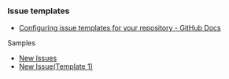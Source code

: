 ### Issue templates

- [Configuring issue templates for your repository - GitHub Docs]

Samples

- [New Issues]
- [New Issue(Template 1)]

[configuring issue templates for your repository - github docs]: https://docs.github.com/en/free-pro-team@latest/github/building-a-strong-community/configuring-issue-templates-for-your-repository
[new issues]: https://github.com/satoruk/sample_github/issues/new/choose
[new issue(template 1)]: https://github.com/satoruk/sample_github/issues/new?assignees=satoruk&labels=bug&template=ISSUE_TEMPLATE1.md&title=sample&projects=satoruk/sample_github/projects/1

